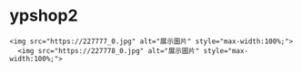 # ypshop2
<!DOCTYPE html>
<html lang="zh">
<head>
    <meta charset="UTF-8">
    <meta name="viewport" content="width=device-width, initial-scale=1.0">
    <title>圖片展示</title>
    <meta property="og:image" content="https://227777_0.jpg">
    <meta property="og:image" content="https://227778_0.jpg">
    <meta property="og:title" content="WYP Shop" />
    <meta property="og:description" content="歡迎來到我的店鋪" />
</head>
<body>
 
    <img src="https://227777_0.jpg" alt="展示圖片" style="max-width:100%;">
      <img src="https://227778_0.jpg" alt="展示圖片" style="max-width:100%;">
</body>
</html>
